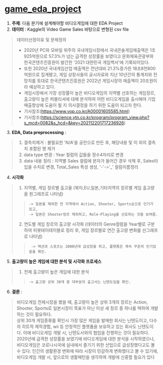 # [**game_eda_project**](https://github.com/sangahnim/game_eda_project/blob/main/game_eda_project.ipynb)
1. **주제**: 다음 분기에 설계해야할 비디오게임에 대한 EDA Project
2. **데이터** : Kaggle의 Video Game Sales 바탕으로 변형된 csv file
> 데이터선정이유 및 문제정의
>  * 2020년 PC와 모바일 위주의 국내게임시장에서 국내콘솔게임매출액은 1조 925억원으로 57.3%가 넘는 급격한 성장률을 보였다고 문화체육관광부와 한국콘텐츠진흥원이 발간한 '2021 대한민국 게임백서'에 기록되어있다.
>  * 또한 2020년 국내게임산업 매출액은 전년대비 21.3%증가한 18조8천800억원으로 집계됐고, 게임 상장사들의 공시자료와 지난 10년간의 통계치와 전망치를 토대로 한국콘텐츠진흥원은 2022년 게임시장의 매출액이 20조원이라 예상하고 있다.
>  * 게임시장에서 가장 성장률이 높은 비디오게임의 지역별 선호하는 게임장르, 출고량이 높은 퍼블리셔에 대해 분석하여 어떤 비디오게임을 출시해야 기업매출향상에  도움이 될 지 의사결정을 하기 위한 도움이 되고자 한다.
>  * 기사참조(https://www.vop.co.kr/A00001605585.html)
>  * 기사참조(https://science.ytn.co.kr/program/program_view.php?s_mcd=0082&s_hcd=&key=202112201717236926)

3. **EDA, Data preprocessing** : 
>  1) 결측치제거 : 불필요한 'N/A'을 공란으로 만든 후, 해당내용 및 이 외의 결측치 포함된 행 제거
>  2) data type 변경 : Year 컬럼의 값들을 정수4자리로 변경
>  3) data 내용 정리 : 지역별 Sales 컬럼에 문자가 들어간 경우 삭제 후, Sales타입을 수치로 변경, Total_Sales 특성 생성, '-'->'_' 컬럼이름정리
4. **시각화**
>  1) 지역별, 게임 장르별 출고율 (북미,EU,일본,기타지역의 장르별 게임 출고량을 원그래프로 나타냄)
>>     -> 일본을 제외한 전 지역에서 Action, Shooter, Sports순으로 인기가 있고, 
>>     -> 일본은 Shooter장르 제외하고, Role-Playing을 선호하는 것을 보여줌.
>  2) 연도별 게임 장르의 출고량 시각화 (데이터의 Genre컬럼을 Year별로 구분하여 피봇테이테이블로 정리 후, 게임 장르별로 연간 출고량 변화를 선그래프로 나타냄)
>>      -> 액션과 스포츠는 2000년대 급성장을 하고, 플랫폼은 계속 꾸준히 인기있음을 확인.    
5. **출고량이 높은 게임에 대한 분석 및 시각화 프로세스**
>  1) 전체 출고량이 높은 게임에 대한 분석
>>     -> 출고량 상위 30개 중 대부분의 출고사는 닌텐도임을 확인.


6. **결론** : 
> 비디오게임 전체시장을 봤을 때, 출고량이 높은 상위 3개의 장르는 Action, Shooter, Sports로 일본시장이 목표가 아닌 이상 세 장르 중 하나를 택하여 개발하는 것이 필요하다.  
> 상위 30개 게임종류를 확인시 가장 많은 게임을 발매한 회사는 닌텐도이고, 다수의 히트작 제작경험, wii 등 안정적인 플랫폼을 보유하고 있는 회사도 닌텐도이다. 이에 비디오게임 개발 시, 닌텐도사와의 협업을 진행하는 것이 필요하다.  
> 2020년에 급격한 성장률을 보였기에 비디오게임에 대한 분석을 시작하였으나, 비디오게임은 코로나시국에 실내에서 즐기기 위한 산업으로 급성장했다고도 볼 수 있다. 
> 인간의 생활환경 변화에 따라 시장이 민감하게 변화했다고 볼 수 있기에, 비디오게임 개발 시, 앞으로의 생활패턴을 생각하여 개발에 신중할 필요가 있다 



